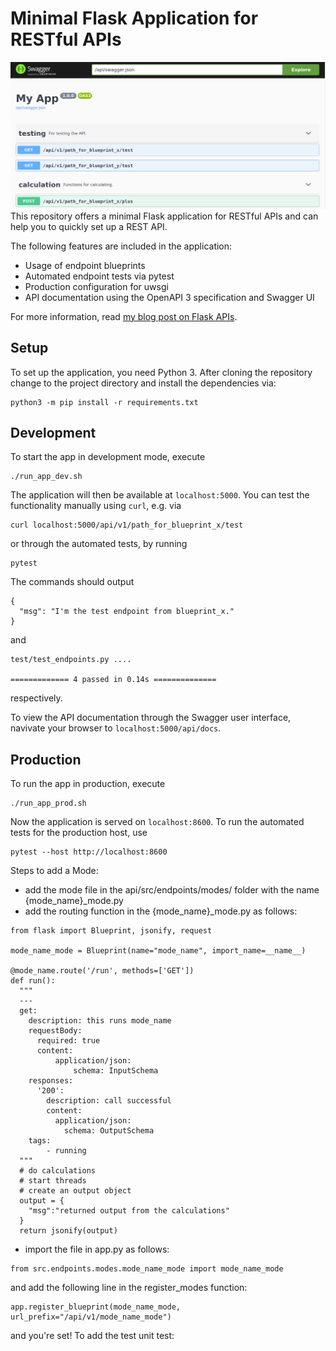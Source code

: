 # Minimal Flask Application for RESTful APIs
![Swagger UI API documentation](swagger_ui.png)
This repository offers a minimal Flask application for RESTful APIs and can help you to quickly set up a REST API.

The following features are included in the application:

* Usage of endpoint blueprints
* Automated endpoint tests via pytest
* Production configuration for uwsgi
* API documentation using the OpenAPI 3 specification and Swagger UI

For more information, read [my blog post on Flask APIs](https://www.datascienceblog.net/post/programming/flask-api-development/).

## Setup

To set up the application, you need Python 3. After cloning the repository change to the project directory and install the dependencies via:

```
python3 -m pip install -r requirements.txt
```

## Development

To start the app in development mode, execute

```
./run_app_dev.sh
```

The application will then be available at `localhost:5000`. You can test the functionality manually using `curl`, e.g. via

```
curl localhost:5000/api/v1/path_for_blueprint_x/test
```

or through the automated tests, by running

```
pytest
```

The commands should output
```
{
  "msg": "I'm the test endpoint from blueprint_x."
}
```

and 

```
test/test_endpoints.py ....

============= 4 passed in 0.14s ==============
```

respectively.

To view the API documentation through the Swagger user interface, navivate your browser to `localhost:5000/api/docs`. 

## Production

To run the app in production, execute
```
./run_app_prod.sh 
```

Now the application is served on `localhost:8600`. To run the automated tests for the production host, use

```
pytest --host http://localhost:8600 
```

Steps to add a Mode:
- add the mode file in the api/src/endpoints/modes/ folder with the name {mode_name}_mode.py
- add the routing function in the {mode_name}_mode.py as follows: 
```
from flask import Blueprint, jsonify, request

mode_name_mode = Blueprint(name="mode_name", import_name=__name__)

@mode_name.route('/run', methods=['GET'])
def run():
  """
  ---
  get:
    description: this runs mode_name
    requestBody:
      required: true
      content:
          application/json:
              schema: InputSchema
    responses:
      '200':
        description: call successful
        content:
          application/json:
            schema: OutputSchema
    tags:
        - running
  """
  # do calculations 
  # start threads
  # create an output object 
  output = {
    "msg":"returned output from the calculations"
  }
  return jsonify(output)
```
- import the file in app.py as follows:
```
from src.endpoints.modes.mode_name_mode import mode_name_mode
```
and add the following line in the register_modes function:
```
app.register_blueprint(mode_name_mode, url_prefix="/api/v1/mode_name_mode")
```
and you're set!
To add the test unit test:
